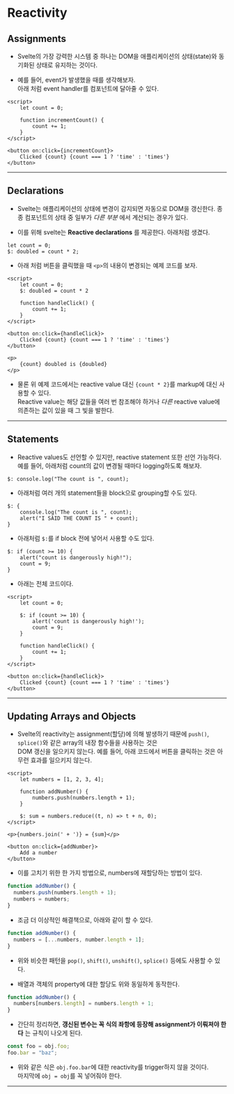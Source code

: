 # Reactivity

## Assignments

- Svelte의 가장 강력한 시스템 중 하나는 DOM을 애플리케이션의 상태(state)와 동기화된 상태로 유지하는 것이다.

- 예를 들어, event가 발생했을 때를 생각해보자.  
  아래 처럼 event handler를 컴포넌트에 달아줄 수 있다.

```svelte
<script>
	let count = 0;

	function incrementCount() {
		count += 1;
	}
</script>

<button on:click={incrementCount}>
	Clicked {count} {count === 1 ? 'time' : 'times'}
</button>
```

---

## Declarations

- Svelte는 애플리케이션의 상태에 변경이 감지되면 자동으로 DOM을 갱신한다. 종종 컴포넌트의 상태 중 일부가 _다른 부분_ 에서 계산되는 경우가 있다.

- 이를 위해 svelte는 **Reactive declarations** 를 제공한다. 아래처럼 생겼다.

```svelte
let count = 0;
$: doubled = count * 2;
```

- 아래 처럼 버튼을 클릭했을 때 `<p>`의 내용이 변경되는 예제 코드를 보자.

```svelte
<script>
	let count = 0;
	$: doubled = count * 2

	function handleClick() {
		count += 1;
	}
</script>

<button on:click={handleClick}>
	Clicked {count} {count === 1 ? 'time' : 'times'}
</button>

<p>
	{count} doubled is {doubled}
</p>
```

- 물론 위 예제 코드에서는 reactive value 대신 `{count * 2}`를 markup에 대신 사용할 수 있다.  
  Reactive value는 해당 값들을 여러 번 참조해야 하거나 _다른_ reactive value에 의존하는 값이 있을 때 그 빛을 발한다.

---

## Statements

- Reactive values도 선언할 수 있지만, reactive statement 또한 선언 가능하다.  
  예를 들어, 아래처럼 count의 값이 변경될 때마다 logging하도록 해보자.

```svelte
$: console.log("The count is ", count);
```

- 아래처럼 여러 개의 statement들을 block으로 grouping할 수도 있다.

```svelte
$: {
	console.log("The count is ", count);
	alert("I SAID THE COUNT IS " + count);
}
```

- 아래처럼 `$:`를 if block 전에 넣어서 사용할 수도 있다.

```svelte
$: if (count >= 10) {
	alert("count is dangerously high!");
	count = 9;
}
```

- 아래는 전체 코드이다.

```svelte
<script>
	let count = 0;

	$: if (count >= 10) {
		alert('count is dangerously high!');
		count = 9;
	}

	function handleClick() {
		count += 1;
	}
</script>

<button on:click={handleClick}>
	Clicked {count} {count === 1 ? 'time' : 'times'}
</button>
```

---

## Updating Arrays and Objects

- Svelte의 reactivity는 assignment(할당)에 의해 발생하기 때문에 `push()`, `splice()`와 같은 array의 내장 함수들을 사용하는 것은  
  DOM 갱신을 일으키지 않는다. 예를 들어, 아래 코드에서 버튼을 클릭하는 것은 아무런 효과를 일으키지 않는다.

```svelte
<script>
	let numbers = [1, 2, 3, 4];

	function addNumber() {
		numbers.push(numbers.length + 1);
	}

	$: sum = numbers.reduce((t, n) => t + n, 0);
</script>

<p>{numbers.join(' + ')} = {sum}</p>

<button on:click={addNumber}>
	Add a number
</button>
```

- 이를 고치기 위한 한 가지 방법으로, numbers에 재할당하는 방법이 있다.

```js
function addNumber() {
  numbers.push(numbers.length + 1);
  numbers = numbers;
}
```

- 조금 더 이상적인 해결책으로, 아래와 같이 할 수 있다.

```js
function addNumber() {
  numbers = [...numbers, number.length + 1];
}
```

- 위와 비슷한 패턴을 `pop()`, `shift()`, `unshift()`, `splice()` 등에도 사용할 수 있다.

- 배열과 객체의 property에 대한 할당도 위와 동일하게 동작한다.

```js
function addNumber() {
  numbers[numbers.length] = numbers.length + 1;
}
```

- 간단히 정리하면, **갱신된 변수는 꼭 식의 좌항에 등장해 assignment가 이뤄져야 한다** 는 규칙이 나오게 된다.

```js
const foo = obj.foo;
foo.bar = "baz";
```

- 위와 같은 식은 `obj.foo.bar`에 대한 reactivity를 trigger하지 않을 것이다.  
  마지막에 `obj = obj`를 꼭 넣어줘야 한다.

---
